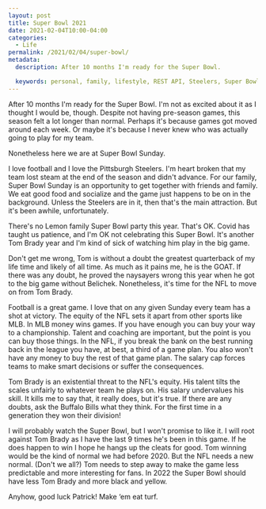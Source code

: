 ```yaml
---
layout: post
title: Super Bowl 2021
date: 2021-02-04T10:00-04:00
categories:
  - Life
permalink: /2021/02/04/super-bowl/
metadata:
  description: After 10 months I'm ready for the Super Bowl.

  keywords: personal, family, lifestyle, REST API, Steelers, Super Bowl
---
```


After 10 months I'm ready for the Super Bowl. I'm not as excited about it as I thought I would be, though. Despite not having pre-season games, this season felt a lot longer than normal. Perhaps it's because games got moved around each week. Or maybe it's because I never knew who was actually going to play for my team.

Nonetheless here we are at Super Bowl Sunday.

<!-- excerpt -->

I love football and I love the Pittsburgh Steelers. I'm heart broken that my team lost steam at the end of the season and didn't advance. For our family, Super Bowl Sunday is an opportunity to get together with friends and family. We eat good food and socialize and the game just happens to be on in the background. Unless the Steelers are in it, then that's the main attraction. But it's been awhile, unfortunately.

There's no Lemon family Super Bowl party this year. That's OK. Covid has taught us patience, and I'm OK not celebrating this Super Bowl. It's another Tom Brady year and I'm kind of sick of watching him play in the big game.

Don't get me wrong, Tom is without a doubt the greatest quarterback of my life time and likely of all time. As much as it pains me, he is the GOAT. If there was any doubt, he proved the naysayers wrong this year when he got to the big game without Belichek. Nonetheless, it's time for the NFL to move on from Tom Brady.

Football is a great game. I love that on any given Sunday every team has a shot at victory. The equity of the NFL sets it apart from other sports like MLB. In MLB money wins games. If you have enough you can buy your way to a championship. Talent and coaching are important, but the point is you can buy those things. In the NFL, if you break the bank on the best running back in the league you have, at best, a third of a game plan. You also won't have any money to buy the rest of that game plan. The salary cap forces teams to make smart decisions or suffer the consequences.

Tom Brady is an existential threat to the NFL's equity. His talent tilts the scales unfairly to whatever team he plays on. His salary undervalues his skill. It kills me to say that, it really does, but it's true. If there are any doubts, ask the Buffalo Bills what they think. For the first time in a generation they won their division!

I will probably watch the Super Bowl, but I won't promise to like it. I will root against Tom Brady as I have the last 9 times he's been in this game. If he does happen to win I hope he hangs up the cleats for good. Tom winning would be the kind of normal we had before 2020. But the NFL needs a new normal. (Don't we all?) Tom needs to step away to make the game less predictable and more interesting for fans. In 2022 the Super Bowl should have less Tom Brady and more black and yellow.

Anyhow, good luck Patrick! Make ‘em eat turf.

